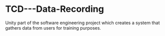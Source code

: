 # TCD---Data-Recording

 Unity part of the software engineering project which creates a system that gathers data from users for training purposes.
